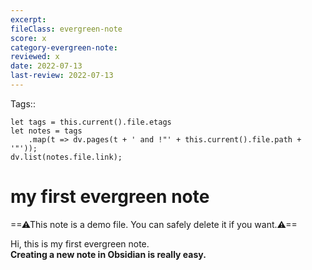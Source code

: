 ```yaml
---
excerpt:  
fileClass: evergreen-note
score: x  
category-evergreen-note:  
reviewed: x  
date: 2022-07-13  
last-review: 2022-07-13  
---
```

Tags::  
~~~dataviewjs
let tags = this.current().file.etags
let notes = tags
	.map(t => dv.pages(t + ' and !"' + this.current().file.path + '"'));
dv.list(notes.file.link);
~~~

# my first evergreen note
==⚠This note is a demo file. You can safely delete it if you want.⚠==

Hi, this is my first evergreen note.  
**Creating a new note in Obsidian is really easy.**